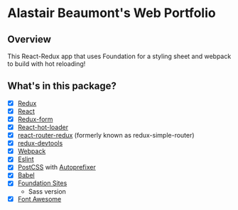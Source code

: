 # Alastair Beaumont's Web Portfolio

## Overview
This React-Redux app that uses Foundation for a styling sheet and webpack to build with hot reloading!


## What's in this package?

- [x] [Redux](http://redux.js.org/)
- [x] [React](https://facebook.github.io/react/)
- [x] [Redux-form](https://github.com/erikas/redux-form/)
- [x] [React-hot-loader](https://github.com/gaearon/react-hot-loader)
- [x] [react-router-redux](https://github.com/rackt/react-router-redux) (formerly known as redux-simple-router)
- [x] [redux-devtools](https://github.com/gaearon/redux-devtools)
- [x] [Webpack](https://webpack.github.io/)
- [x] [Eslint](https://github.com/eslint/eslint)
- [x] [PostCSS](http://postcss.org/) with [Autoprefixer](https://github.com/postcss/autoprefixer)
- [x] [Babel](http://babeljs.io/)
- [x] [Foundation Sites](http://foundation.zurb.com/sites/docs/)
  - Sass version
- [x] [Font Awesome](https://github.com/FortAwesome/Font-Awesome)
